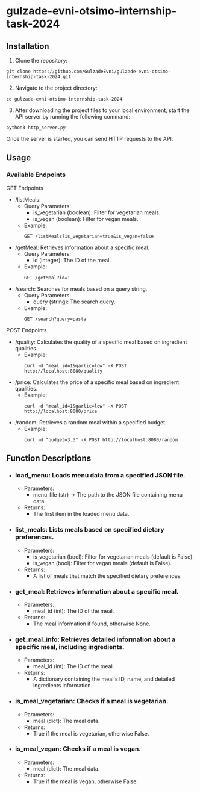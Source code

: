 # gulzade-evni-otsimo-internship-task-2024

## Installation
1. Clone the repository:
```shell
git clone https://github.com/GulzadeEvni/gulzade-evni-otsimo-internship-task-2024.git
```
2. Navigate to the project directory:
```shell
cd gulzade-evni-otsimo-internship-task-2024
```
3. After downloading the project files to your local environment, start the API server by running the following command:
```shell
python3 http_server.py
```
Once the server is started, you can send HTTP requests to the API.

## Usage
### Available Endpoints  

GET Endpoints

- /listMeals:
  - Query Parameters:
    - is_vegetarian (boolean): Filter for vegetarian meals.
    - is_vegan (boolean): Filter for vegan meals.
  - Example:
    ```shell
    GET /listMeals?is_vegetarian=true&is_vegan=false
    ```
- /getMeal: Retrieves information about a specific meal.
  - Query Parameters:
    - id (integer): The ID of the meal.
  - Example:
    ```shell
    GET /getMeal?id=1
    ```
- /search: Searches for meals based on a query string.
  - Query Parameters:
    - query (string): The search query.
  - Example:
    ```shell
    GET /search?query=pasta
    ```
POST Endpoints

- /quality: Calculates the quality of a specific meal based on ingredient qualities.
  - Example:
    ```shell
    curl -d "meal_id=1&garlic=low" -X POST http://localhost:8080/quality
    ```
- /price: Calculates the price of a specific meal based on ingredient qualities.
  - Example:
    ```shell
    curl -d "meal_id=1&garlic=low" -X POST http://localhost:8080/price
    ```
- /random: Retrieves a random meal within a specified budget.
  - Example:
    ```shell
    curl -d "budget=3.3" -X POST http://localhost:8080/random
    ```

## Function Descriptions

- ### load_menu: Loads menu data from a specified JSON file.
  - Parameters:
    - menu_file (str) -> The path to the JSON file containing menu data.
  - Returns:
    - The first item in the loaded menu data.

- ### list_meals: Lists meals based on specified dietary preferences.
  - Parameters:
    - is_vegetarian (bool): Filter for vegetarian meals (default is False).
    - is_vegan (bool): Filter for vegan meals (default is False).
  - Returns:
    - A list of meals that match the specified dietary preferences.

- ### get_meal: Retrieves information about a specific meal.
  - Parameters:
    - meal_id (int): The ID of the meal.
  - Returns:
    - The meal information if found, otherwise None.
   
- ### get_meal_info:  Retrieves detailed information about a specific meal, including ingredients.
  - Parameters:
    - meal_id (int): The ID of the meal.
  - Returns:
    - A dictionary containing the meal's ID, name, and detailed ingredients information.

- ### is_meal_vegetarian: Checks if a meal is vegetarian.
  - Parameters:
    - meal (dict): The meal data.
  - Returns:
    - True if the meal is vegetarian, otherwise False.
   
- ### is_meal_vegan: Checks if a meal is vegan.
  - Parameters:
    - meal (dict): The meal data.
  - Returns:
    - True if the meal is vegan, otherwise False.
